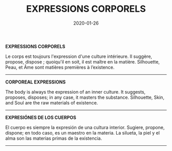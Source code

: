 ﻿---
layout: "gallery.njk"
date: "2020-01-26"
title: "EXPRESSIONS CORPORELS"
description: ""
cover : ""
image_scaling: "130" #en pixel, la taille verticale minimum des images presentes dans la gallery
products:
#   les images produits son dans le dossier "products"
#   - image: nom_de_l_image.jpg
#     link: https://www.pcagallery.com/example
---
**EXPRESSIONS CORPORELS**

Le corps est toujours l'expression d'une culture intérieure. Il suggère, propose, dispose ; quoiqu'il en soit, il est maître en la matière. Silhouette, Peau, et Âme sont matières premières à l’existence.

--------

**CORPOREAL EXPRESSIONS**

The body is always the expression of an inner culture. It suggests, proposes, disposes; in any case, it masters the substance. Silhouette, Skin, and Soul are the raw materials of existence.

--------

**EXPRESIÓNES  DE LOS CUERPOS**

El cuerpo es siempre la expresión de una cultura interior. Sugiere, propone, dispone; en todo caso, es un maestro en la materia. La silueta, la piel y el alma son las materias primas de la existencia.

--------
